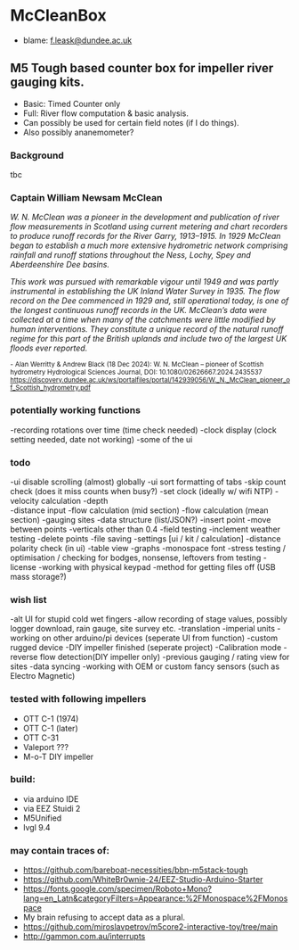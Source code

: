 # McCleanBox
- blame: f.leask@dundee.ac.uk

## M5 Tough based counter box for impeller river gauging kits. 
- Basic: Timed Counter only
- Full: River flow computation & basic analysis.
- Can possibly be used for certain field notes (if I do things).
- Also possibly ananemometer?

### Background

tbc

### Captain William Newsam McClean

<i>
W. N. McClean was a pioneer in the development and publication of river flow measurements in Scotland using current metering and chart recorders to produce runoff records for the River Garry, 1913–1915. In 1929 McClean began to establish a much more extensive hydrometric network comprising rainfall and
runoff stations throughout the Ness, Lochy, Spey and Aberdeenshire Dee basins. 


This work was pursued with remarkable vigour until 1949 and was partly instrumental in establishing the UK Inland Water Survey in 1935. The flow record on the Dee commenced in 1929 and, still operational today, is one of the longest continuous runoff records in the UK. McClean’s data were collected at a time when many of the catchments were little modified by human interventions. They constitute a unique record of the natural runoff regime for this part of the British uplands and include two of the largest UK floods ever reported.
</i>

<sub>- Alan Werritty & Andrew Black (18 Dec 2024): W. N. McClean – pioneer of
Scottish hydrometry
Hydrological Sciences Journal, DOI: 10.1080/02626667.2024.2435537
https://discovery.dundee.ac.uk/ws/portalfiles/portal/142939056/W._N._McClean_pioneer_of_Scottish_hydrometry.pdf</sub>

### potentially working functions
 -recording rotations over time (time check needed)
 -clock display (clock setting needed, date not working)
 -some of the ui

### todo
-ui disable scrolling (almost) globally
-ui sort formatting of tabs
-skip count check (does it miss counts when busy?)
-set clock (ideally w/ wifi NTP)
-velocity calculation
-depth  
-distance input 
-flow calculation (mid section)
-flow calculation (mean section)
-gauging sites 
-data structure (list/JSON?)
-insert point 
-move between points 
-verticals other than 0.4
-field testing 
-inclement weather testing
-delete points
-file saving
-settings [ui / kit / calculation]
-distance polarity check (in ui)
-table view
-graphs
-monospace font
-stress testing / optimisation / checking for bodges, nonsense, leftovers from testing
-license
-working with physical keypad
-method for getting files off (USB mass storage?)

### wish list
-alt UI for stupid cold wet fingers
-allow recording of stage values, possibly logger download, rain gauge, site survey etc. 
-translation
-imperial units
-working on other arduino/pi devices (seperate UI from function)
-custom rugged device
-DIY impeller finished (seperate project)
-Calibration mode
-reverse flow detection(DIY impeller only)
-previous gauging / rating view for sites 
-data syncing 
-working with OEM or custom fancy sensors (such as Electro Magnetic)


### tested with following impellers
- OTT C-1 (1974)
- OTT C-1 (later)
- OTT C-31 
- Valeport ???
- M-o-T DIY impeller


### build:
- via arduino IDE
- via EEZ Stuidi 2
- M5Unified
- lvgl 9.4


### may contain traces of:
- https://github.com/bareboat-necessities/bbn-m5stack-tough
- https://github.com/WhiteBr0wnie-24/EEZ-Studio-Arduino-Starter
- https://fonts.google.com/specimen/Roboto+Mono?lang=en_Latn&categoryFilters=Appearance:%2FMonospace%2FMonospace
- My brain refusing to accept data as a plural. 
- https://github.com/miroslavpetrov/m5core2-interactive-toy/tree/main
- http://gammon.com.au/interrupts




